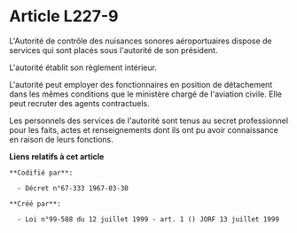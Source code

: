 # Article L227-9

L'Autorité de contrôle des nuisances sonores aéroportuaires dispose de services qui sont placés sous l'autorité de son
président.

L'autorité établit son règlement intérieur.

L'autorité peut employer des fonctionnaires en position de détachement dans les mêmes conditions que le ministère chargé de
l'aviation civile. Elle peut recruter des agents contractuels.

Les personnels des services de l'autorité sont tenus au secret professionnel pour les faits, actes et renseignements dont ils
ont pu avoir connaissance en raison de leurs fonctions.

**Liens relatifs à cet article**

	**Codifié par**:

	  - Décret n°67-333 1967-03-30

	**Créé par**:

	  - Loi n°99-588 du 12 juillet 1999 - art. 1 () JORF 13 juillet 1999
